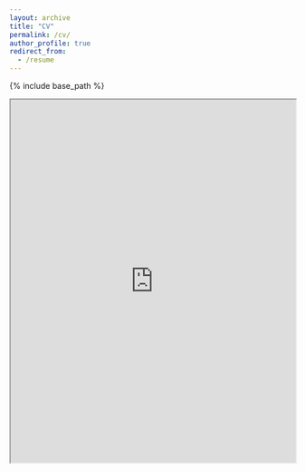 ```yaml
---
layout: archive
title: "CV"
permalink: /cv/
author_profile: true
redirect_from:
  - /resume
---
```


{% include base_path %}
<iframe src="https://drive.google.com/file/d/1eYPFJesYAH2ZyUFpWp_FvGapWJdFEyI7/preview" width="100%" height="640" allow="autoplay"></iframe>